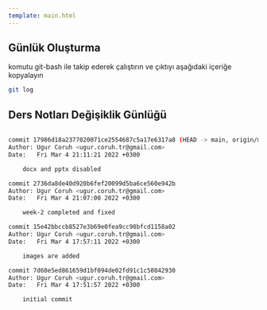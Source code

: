 ```yaml
---
template: main.html
---
```


##  Günlük Oluşturma

komutu git-bash ile takip ederek çalıştırın ve çıktıyı aşağıdaki içeriğe kopyalayın

```bash
git log 
```

## Ders Notları Değişiklik Günlüğü


```bash

commit 17986d18a2377020071ce2554687c5a17e6317a8 (HEAD -> main, origin/main)
Author: Ugur Coruh <ugur.coruh.tr@gmail.com>
Date:   Fri Mar 4 21:11:21 2022 +0300

    docx and pptx disabled

commit 2736da8de40d920b6fef20099d5ba6ce560e942b
Author: Ugur Coruh <ugur.coruh.tr@gmail.com>
Date:   Fri Mar 4 21:07:00 2022 +0300

    week-2 completed and fixed

commit 15e42bbccb8527e3b69e0fea9cc98bfcd1158a02
Author: Ugur Coruh <ugur.coruh.tr@gmail.com>
Date:   Fri Mar 4 17:57:11 2022 +0300

    images are added

commit 7d60e5ed861659d1bf094de02fd91c1c50842930
Author: Ugur Coruh <ugur.coruh.tr@gmail.com>
Date:   Fri Mar 4 17:51:57 2022 +0300

    initial commit
```


